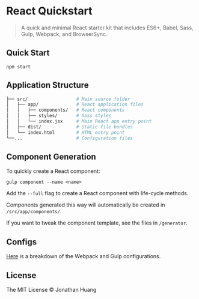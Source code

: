 # React Quickstart

> A quick and minimal React starter kit that includes ES6+, Babel, Sass, Gulp, Webpack, and BrowserSync. 

## Quick Start

    npm start

## Application Structure

```bash
├── src/                  # Main source folder
│   ├── app/              # React application files
│   │   ├── components/   # React components
│   │   ├── styles/       # Sass styles
│   │   └── index.jsx     # Main React app entry point
│   ├── dist/             # Static file bundles
│   └── index.html        # HTML entry point     
└──...                    # Configuration files
```

## Component Generation

To quickly create a React component:

    gulp component --name <name>

Add the `--full` flag to create a React component with life-cycle methods.

Components generated this way will automatically be created in `/src/app/components/`. 

If you want to tweak the component template, see the files in `/generator`. 

## Configs

[Here](CONFIGURATION.md) is a breakdown of the Webpack and Gulp configurations.

## License

The MIT License © Jonathan Huang

